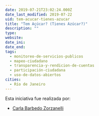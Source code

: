 ```yaml
---
date: 2019-07-21T23:02:24.000Z
date_last_modified: 2019-07-22
uid: tem-acucar-tienes-azucar
title: "Tem Açúcar? (Tienes Azúcar?)"
description: ""
type: 
website: 
date_ini: 
date_end: 
tags:
  - monitoreo-de-servicios-publicos
  - mapeo-ciudadano
  - transparencia-y-rendicion-de-cuentas
  - participación-ciudadana
  - uso-de-datos-abiertos
cities: 
  - Río de Janeiro
---
```


Esta iniciativa fue realizada por:

- [Carla Barbedo Zorzanelli](/organizaciones/carla-barbedo-zorzanelli)
